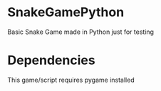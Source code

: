 # SnakeGamePython
Basic Snake Game made in Python just for testing
# Dependencies
This game/script requires pygame installed
